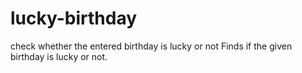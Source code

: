# lucky-birthday
check whether the entered birthday is lucky or not
Finds if the given birthday is lucky or not.
